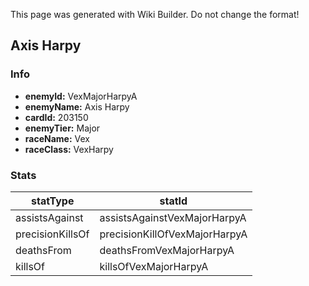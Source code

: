 <span class="wiki-builder">This page was generated with Wiki Builder. Do not change the format!</span>

## Axis Harpy
### Info
* **enemyId:** VexMajorHarpyA
* **enemyName:** Axis Harpy
* **cardId:** 203150
* **enemyTier:** Major
* **raceName:** Vex
* **raceClass:** VexHarpy

### Stats
statType | statId
-------- | ------
assistsAgainst | assistsAgainstVexMajorHarpyA
precisionKillsOf | precisionKillOfVexMajorHarpyA
deathsFrom | deathsFromVexMajorHarpyA
killsOf | killsOfVexMajorHarpyA

